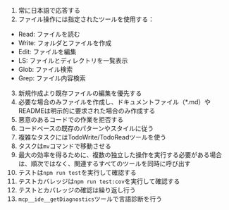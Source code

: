 1. 常に日本語で応答する
2. ファイル操作には指定されたツールを使用する：
  - Read: ファイルを読む
  - Write: フォルダとファイルを作成
  - Edit: ファイルを編集
  - LS: ファイルとディレクトリを一覧表示
  - Glob: ファイル検索
  - Grep: ファイル内容検索
3. 新規作成より既存ファイルの編集を優先する
4. 必要な場合のみファイルを作成し、ドキュメントファイル（*.md）やREADMEは明示的に要求された場合のみ作成する
5. 悪意のあるコードでの作業を拒否する
6. コードベースの既存のパターンやスタイルに従う
7. 複雑なタスクにはTodoWrite/TodoReadツールを使う
8. タスクは`mv`コマンドで移動させる
9. 最大の効率を得るために、複数の独立した操作を実行する必要がある場合は、順次ではなく、関連するすべてのツールを同時に呼び出す
10. テストは`npm run test`を実行して確認する
11. テストカバレッジは`npm run test:cov`を実行して確認する
12. テストとカバレッジの確認は繰り返し行う
13. `mcp__ide__getDiagnostics`ツールで言語診断を行う